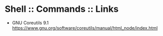 # Shell :: Commands :: Links


* GNU Coreutils 9.1
https://www.gnu.org/software/coreutils/manual/html_node/index.html
